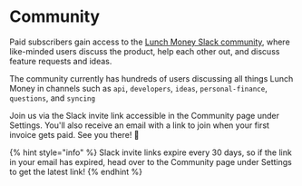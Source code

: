 # Community

Paid subscribers gain access to the [Lunch Money Slack community](https://lunchmoney.app/pricing), where like-minded users discuss the product, help each other out, and discuss feature requests and ideas.

The community currently has hundreds of users discussing all things Lunch Money in channels such as `api`, `developers`, `ideas`, `personal-finance`, `questions`, and `syncing`

Join us via the Slack invite link accessible in the Community page under Settings. You'll also receive an email with a link to join when your first invoice gets paid. See you there! 👋

{% hint style="info" %}
Slack invite links expire every 30 days, so if the link in your email has expired, head over to the Community page under Settings to get the latest link!
{% endhint %}

